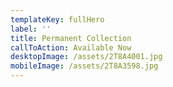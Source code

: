 ```yaml
---
templateKey: fullHero
label: ''
title: Permanent Collection
callToAction: Available Now
desktopImage: /assets/2T8A4001.jpg
mobileImage: /assets/2T8A3598.jpg
---
```

